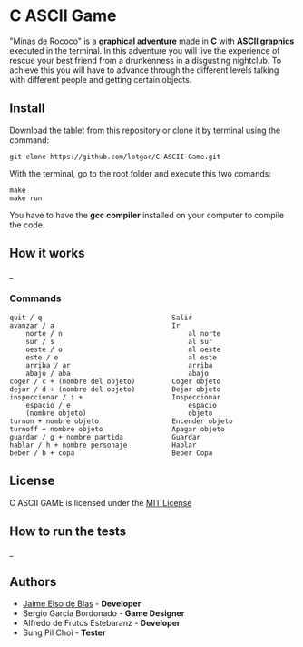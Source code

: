 # C ASCII Game

"Minas de Rococo" is a **graphical adventure** made in **C** with **ASCII graphics** executed in the terminal. In this adventure you will live the experience of rescue your best friend from a drunkenness in a disgusting nightclub. To achieve this you will have to advance through the different levels talking with different people and getting certain objects. 

## Install

Download the tablet from this repository or clone it by terminal using the command:

```shell
git clone https://github.com/lotgar/C-ASCII-Game.git
```

With the terminal, go to the root folder and execute this two comands:

```shell
make
make run
```

You have to have the **gcc compiler** installed on your computer to compile the code.

## How it works

_

### Commands

```shell
quit / q                                Salir
avanzar / a                             Ir
    norte / n                               al norte
    sur / s                                 al sur
    oeste / o                               al oeste
    este / e                                al este
    arriba / ar                             arriba
    abajo / aba                             abajo
coger / c + (nombre del objeto)         Coger objeto
dejar / d + (nombre del objeto)         Dejar objeto
inspeccionar / i +                      Inspeccionar
    espacio / e                             espacio
    (nombre objeto)                         objeto
turnon + nombre objeto                  Encender objeto
turnoff + nombre objeto                 Apagar objeto
guardar / g + nombre partida            Guardar
hablar / h + nombre personaje           Hablar
beber / b + copa                        Beber Copa
```

## License

C ASCII GAME is licensed under the [MIT License](https://github.com/lotgar/C-ASCII-Game/blob/master/LICENSE)

## How to run the tests

_

## Authors

- [Jaime Elso de Blas](https://jaimeelso.com/) - **Developer**
- Sergio García Bordonado - **Game Designer**
- Alfredo de Frutos Estebaranz - **Developer**
- Sung Pil Choi - **Tester**
